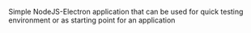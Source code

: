 
Simple NodeJS-Electron application that can be used for quick testing environment or as starting point for an application
